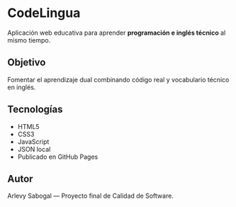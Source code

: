 # CodeLingua

Aplicación web educativa para aprender **programación e inglés técnico** al mismo tiempo.

## Objetivo
Fomentar el aprendizaje dual combinando código real y vocabulario técnico en inglés.

## Tecnologías
- HTML5  
- CSS3  
- JavaScript  
- JSON local  
- Publicado en GitHub Pages

## Autor
Arlevy Sabogal — Proyecto final de Calidad de Software.
